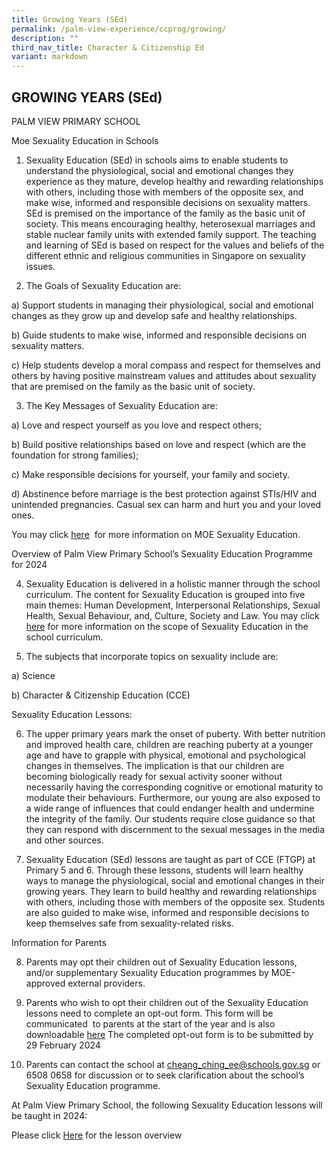 ```yaml
---
title: Growing Years (SEd)
permalink: /palm-view-experience/ccprog/growing/
description: ""
third_nav_title: Character & Citizenship Ed
variant: markdown
---
```

## GROWING YEARS (SEd)

PALM VIEW PRIMARY SCHOOL


Moe Sexuality Education in Schools

  

1. Sexuality Education (SEd) in schools aims to enable students to understand the physiological, social and emotional changes they experience as they mature, develop healthy and rewarding relationships with others, including those with members of the opposite sex, and make wise, informed and responsible decisions on sexuality matters. SEd is premised on the importance of the family as the basic unit of society. This means encouraging healthy, heterosexual marriages and stable nuclear family units with extended family support. The teaching and learning of SEd is based on respect for the values and beliefs of the different ethnic and religious communities in Singapore on sexuality issues.

  

2. The Goals of Sexuality Education are:

a)  Support students in managing their physiological, social and emotional changes as they grow up and develop safe and healthy relationships. 
    
b)  Guide students to make wise, informed and responsible decisions on sexuality matters. 
    
c)  Help students develop a moral compass and respect for themselves and others by having positive mainstream values and attitudes about sexuality that are premised on the family as the basic unit of society. 
    

  

3. The Key Messages of Sexuality Education are:

  

a) Love and respect yourself as you love and respect others;
    
b)  Build positive relationships based on love and respect (which are the foundation for strong families);
    
c)  Make responsible decisions for yourself, your family and society.
    
d)  Abstinence before marriage is the best protection against STIs/HIV and unintended pregnancies. Casual sex can harm and hurt you and your loved ones.
    

  

You may click [here](https://go.gov.sg/moe-sexuality-education)  for more information on MOE Sexuality Education.



Overview of Palm View Primary School’s Sexuality Education Programme for 2024

  
4. Sexuality Education is delivered in a holistic manner through the school curriculum. The content for Sexuality Education is grouped into five main themes: Human Development, Interpersonal Relationships, Sexual Health, Sexual Behaviour, and, Culture, Society and Law. You may click [here](https://go.gov.sg/moe-sexuality-education-scope) for more information on the scope of Sexuality Education in the school curriculum.


5. The subjects that incorporate topics on sexuality include are:

a)  Science

b) Character & Citizenship Education  (CCE)



Sexuality Education Lessons: 

6. The upper primary years mark the onset of puberty. With better nutrition and improved health care, children are reaching puberty at a younger age and have to grapple with physical, emotional and psychological changes in themselves. The implication is that our children are becoming biologically ready for sexual activity sooner without necessarily having the corresponding cognitive or emotional maturity to modulate their behaviours. Furthermore, our young are also exposed to a wide range of influences that could endanger health and undermine the integrity of the family. Our students require close guidance so that they can respond with discernment to the sexual messages in the media and other sources. 

  
  

7.  Sexuality Education (SEd) lessons are taught as part of CCE (FTGP) at Primary 5 and 6. Through these lessons, students will learn healthy ways to manage the physiological, social and emotional changes in their growing years. They learn to build healthy and rewarding relationships with others, including those with members of the opposite sex. Students are also guided to make wise, informed and responsible decisions to keep themselves safe from sexuality-related risks. 

  

Information for Parents

  

8. Parents may opt their children out of Sexuality Education lessons, and/or supplementary Sexuality Education programmes by MOE-approved external providers. 

  
9. Parents who wish to opt their children out of the Sexuality Education lessons need to complete an opt-out form. This form will be communicated  to parents at the start of the year and is also downloadable [here](https://form.gov.sg/65d016ac78eb2819346914c1) The completed opt-out form is to be submitted by 29 February 2024

10. Parents can contact the school at [cheang\_ching\_ee@schools.gov.sg](mailto:cheang_ching_ee@schools.gov.sg) or 6508 0658 for discussion or to seek clarification about the school’s Sexuality Education programme.

 At Palm View Primary School, the following Sexuality Education lessons will be taught in 2024:
 
 Please click [Here](/files/For%20Parents%20(2024)/PLVPS_2024_Info_on_CCE__FTGP__Growing_Years_Lesson_Overview.pdf) for the lesson overview
